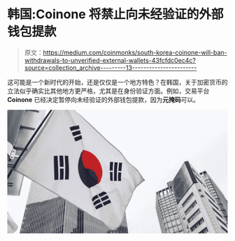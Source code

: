 # 韩国:Coinone 将禁止向未经验证的外部钱包提款

> 原文：<https://medium.com/coinmonks/south-korea-coinone-will-ban-withdrawals-to-unverified-external-wallets-43fcfdc0ec4c?source=collection_archive---------13----------------------->

这可能是一个新时代的开始，还是仅仅是一个地方特色？在韩国，关于加密货币的立法似乎确实比其他地方更严格，尤其是在身份验证方面。例如，交易平台 **Coinone** 已经决定暂停向未经验证的外部钱包提款，因为**元掩码**可以。

![](img/2472fd9dac0355ee62224f2284f10dfa.png)